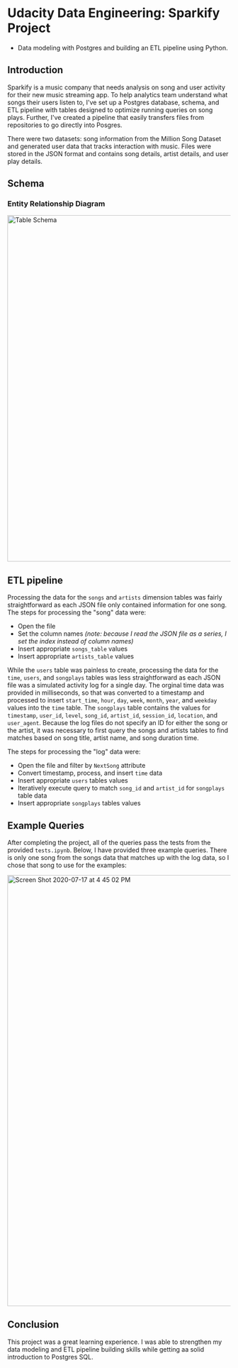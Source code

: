 # Udacity Data Engineering: Sparkify Project

- Data modeling with Postgres and building an ETL pipeline using Python. 


## Introduction

Sparkify is a music company that needs analysis on song and user activity for their new music streaming app. To help analytics team understand what songs their users listen to, I've set up a Postgres database, schema, and ETL pipeline with tables designed to optimize running queries on song plays. Further, I've created a pipeline that easily transfers files from repositories to go directly into Posgres.

There were two datasets: song information from the Million Song Dataset and generated user data that tracks interaction with music. Files were stored in the JSON format and contains song details, artist details, and user play details.


## Schema


### Entity Relationship Diagram

<img width="781" alt="Table Schema" src="https://user-images.githubusercontent.com/53429726/94279580-4e882800-ff1a-11ea-84a0-9487817ed334.png">



## ETL pipeline

Processing the data for the `songs` and `artists` dimension tables was fairly straightforward as each JSON file only contained information for one song. The steps for processing the "song" data were:
- Open the file
- Set the column names *(note: because I read the JSON file as a series, I set the index instead of column names)*
- Insert appropriate `songs_table` values
- Insert appropriate `artists_table` values


While the `users` table  was painless to create, processing the data for the `time`, `users`, and `songplays` tables was less straightforward as each JSON file was a simulated activity log for a single day.  The orginal time data was provided in milliseconds, so that was converted to a timestamp and processed to insert `start_time`, `hour`, `day`, `week`, `month`, `year`, and `weekday` values into the `time` table. The `songplays` table contains the values for `timestamp`, `user_id`, `level`, `song_id`, `artist_id`, `session_id`, `location`, and `user_agent`. Because the log files do not specify an ID for either the song or the artist, it was necessary to first query the songs and artists tables to find matches based on song title, artist name, and song duration time.


The steps for processing the "log" data were:
- Open the file and filter by `NextSong` attribute
- Convert timestamp, process, and insert `time` data
- Insert appropriate `users` tables values
- Iteratively execute query to match `song_id` and `artist_id` for `songplays` table data
- Insert appropriate `songplays` tables values



## Example Queries
After completing the project, all of the queries pass the tests from the provided `tests.ipynb`. Below, I have provided three example queries. There is only one song from the songs data that matches up with the log data, so I chose that song to use for the examples:

<img width="972" alt="Screen Shot 2020-07-17 at 4 45 02 PM" src="https://user-images.githubusercontent.com/34200538/87829358-ef88a180-c84c-11ea-808f-9f1eebdf306b.png">


## Conclusion
This project was a great learning experience. I was able to strengthen my data modeling and ETL pipeline building skills while getting aa solid introduction to Postgres SQL. 